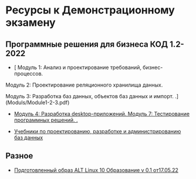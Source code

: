 # Ресурсы к Демонстрационному экзамену

## Программные решения для бизнеса КОД 1.2-2022

* [
Модуль 1: Анализ и проектирование требований, бизнес-процессов.

Модуль 2: Проектирование реляционного хранилища данных.

Модуль 3: Разработка баз данных, объектов баз данных и импорт.
.](Moduls/Module1-2-3.pdf)

* [
Модуль 4: Разработка desktop-приложений.
Модуль 7: Тестирование программных решений.
.]()

* [Учебники по проектированию, разработке и администрированию баз данных](https://disk.yandex.ru/d/87fK03XoIntj3Q)




## Разное

* [Подготовленный образ ALT Linux 10 Образование v 0.1 от17.05.22](https://disk.yandex.ru/d/ROqhnEvYL9OdXg)
